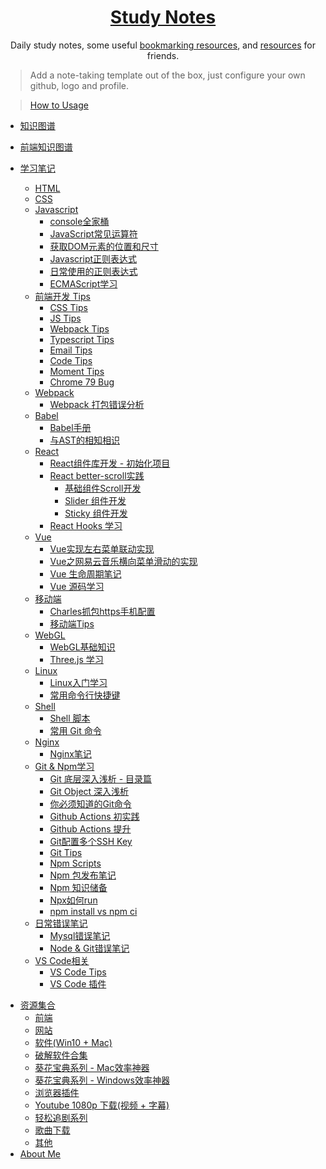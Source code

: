 <!--

 * @Author: Rain120
 * @Date: 2019-09-08 16:50:18
 * @LastEditTime: 2019-10-28 14:41:02
 -->
<h1 align="center">
  <a href="https://rain120.github.io/study-notes">Study Notes</a>
</h1>

<div align="center">
Daily study notes, some useful <a href="https://rain120.github.io/study-notes/#/resources">bookmarking resources</a>, and <a href="https://rain120.github.io/study-notes/#/resources">resources</a> for friends.
</div>

> Add a note-taking template out of the box, just configure your own github, logo and profile.

> [How to Usage](https://github.com/Rain120/study-notes/tree/note-template)

<!-- 学习笔记 -->

* [知识图谱](knowledge-map/guide.md)
  
* [前端知识图谱](knowledge-map/fe_knowledge_map.md)
  
* [学习笔记](notes/guide.md)
    * [HTML](notes/html/guide.md)
    * [CSS](notes/css/guide.md)
    * [Javascript](notes/javascript/guide.md)
      * [console全家桶](notes/javascript/console/console-related-note.md)
      * [JavaScript常见运算符](notes/javascript/common-operator/common-operator.md)
      * [获取DOM元素的位置和尺寸](notes/javascript/get-dom-property/get-dom-property.md)
      * [Javascript正则表达式](notes/javascript/regular_expression/regular_expression.md)
      * [日常使用的正则表达式](notes/javascript/regular_expression/common_reg_exps.md)
      * [ECMAScript学习](notes/javascript/es-study/es-guide.md)
    * [前端开发 Tips](notes/tips/guide.md)
      * [CSS Tips](notes/tips/css-tips.md)
      * [JS Tips](notes/tips/js-tips.md)
      * [Webpack Tips](notes/tips/webpack-tips.md)
      * [Typescript Tips](notes/tips/typescript-tips.md)
      * [Email Tips](notes/tips/email-tips.md)
      * [Code Tips](notes/tips/code-tips.md)
      * [Moment Tips](notes/tips/moment-tips.md)
      * [Chrome 79 Bug](notes/tips/chrome-79-bug.md)
    * [Webpack](notes/webpack/guide.md)
      * [Webpack 打包错误分析](notes/webpack/error-analysis/error-analysis.md)
    * [Babel](notes/babel/guide.md)
        * [Babel手册](notes/babel/babel-handbook.md)
        * [与AST的相知相识](notes/babel/ast/ast.md)
    * [React](notes/react/guide.md)
        * [React组件库开发 - 初始化项目](notes/react/component-library/init.md)
        * [React better-scroll实践](notes/react/better-scroll/better-scroll.md)
          * [基础组件Scroll开发](notes/react/better-scroll/scroll.md)
          * [Slider 组件开发](notes/react/better-scroll/slider.md)
          * [Sticky 组件开发](notes/react/better-scroll/sticky.md)
        * [React Hooks 学习](notes/react/hooks/hooks.md)
    * [Vue](notes/vue/guide.md)
         * [Vue实现左右菜单联动实现](notes/vue/cascade-menu/cascade-menu.md)
         * [Vue之网易云音乐横向菜单滑动的实现](notes/vue/slide-menu/slide-menu.md)
         * [Vue 生命周期笔记](notes/vue/vue-lifecycle/vue-lifecycle.md)
         * [Vue 源码学习](notes/vue/code-review/code-review.md)
    * [移动端](notes/mobile/guide.md)
      * [Charles抓包https手机配置](notes/mobile/charles-https-mobile-config.md)
      * [移动端Tips](notes/mobile/mobile-tips.md)
    * [WebGL](notes/webgl/guide.md)
      * [WebGL基础知识](notes/webgl/webgl.md)
      * [Three.js 学习](notes/webgl/threejs/threejs.md)
    * [Linux](notes/linux/guide.md)
      * [Linux入门学习](notes/linux/initial.md)
      * [常用命令行快捷键](notes/linux/command-shortcut.md)
    * [Shell](notes/shell/guide.md)
      - [Shell 脚本](notes/shell/shell.md)
      - [常用 Git 命令](notes/shell/common-git-commands.md)
    * [Nginx](notes/nginx/guide.md)
      * [Nginx笔记](notes/nginx/nginx/note.md)
    * [Git & Npm学习](notes/git-npm/guide.md)
      * [Git 底层深入浅析 - 目录篇](notes/git-npm/git-base-analysis.md)
      * [Git Object 深入浅析](notes/git-npm/git-objects.md)
      * [你必须知道的Git命令](notes/git-npm/you-must-know-git-commands.md)
      * [Github Actions 初实践](notes/git-npm/github-action.md)
      * [Github Actions 提升](notes/git-npm/github-action-improve.md)
      * [Git配置多个SSH Key](notes/git-npm/git-config-multiple-ssh.md)
      * [Git Tips](notes/git-npm/git-tips.md)
      * [Npm Scripts](notes/git-npm/npm-scripts.md)
      * [Npm 包发布笔记](notes/git-npm/npm-publish.md)
      * [Npm 知识储备](notes/git-npm/npm-knowledge-reserve.md)
      * [Npx如何run](notes/git-npm/how-npx-to-run.md)
      * [npm install vs npm ci](notes/git-npm/npm-install-vs-npm-ci.md)
    * [日常错误笔记](notes/error-qa/guide.md)
      * [Mysql错误笔记](notes/error-qa/mysql/note-qa.md)
      * [Node & Git错误笔记](notes/error-qa/node-git/note-qa.md)
    * [VS Code相关](notes/vscode/guide.md)
         * [VS Code Tips](notes/vscode/tips.md)
         * [VS Code 插件](notes/vscode/extensions.md)

<!--  资源集合 -->

* [资源集合](resources/guide.md)
  * [前端](resources/front-end.md)
  * [网站](resources/website.md)
  * [软件(Win10 + Mac)](resources/software.md)
  * [破解软件合集](resources/crack-software-collection.md)
  * [葵花宝典系列 - Mac效率神器](resources/mac-software.md)
  * [葵花宝典系列 - Windows效率神器](resources/window-software.md)
  * [浏览器插件](resources/browser-plugins.md)
  * [Youtube 1080p 下载(视频 + 字幕)](resources/youtube-download.md)
  * [轻松追剧系列](resources/shows.md)
  * [歌曲下载](resources/music-download.md)
  * [其他](resources/others.md)
* [About Me](profile/profile.md)

<!-- About Me -->
<!-- ---
* [<i class="profile-icon gh iconfont icon-github"></i>Github](https://github.com/Rain120)
* [<i class="profile-icon zh iconfont icon-zhihu"></i>知乎](https://www.zhihu.com/people/yan-yang-nian-hua-120/activities)
* [<i class="profile-icon jj iconfont icon-juejin"></i>掘金](https://juejin.im/user/57c616496be3ff00584f54db)
* [<i class="profile-icon bk iconfont icon-blog"></i>个人博客](https://rain120.github.io/)
* [<i class="profile-icon sf iconfont icon-sf"></i>SegmentFault](https://segmentfault.com/u/rainyk1/articles)
* [<i class="profile-icon csdn iconfont icon-csdn"></i>CSDN](https://blog.csdn.net/ZC_XY) -->
